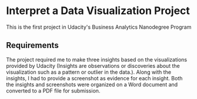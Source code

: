 # Interpret a Data Visualization Project

This is the first project in Udacity's Business Analytics Nanodegree Program

## Requirements

The project required me to make three insights based on the visualizations provided by Udacity (Insights are observations or discoveries about the visualization such as a pattern or outlier in the data.). Along with the insights, I had to provide a screenshot as evidence for each insight. Both the insights and screenshots were organized on a Word document and converted to a PDF file for submission.
